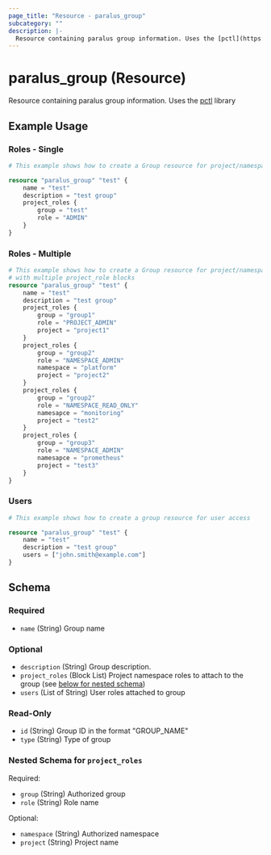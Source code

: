 ```yaml
---
page_title: "Resource - paralus_group"
subcategory: ""
description: |-
  Resource containing paralus group information. Uses the [pctl](https://github.com/paralus/cli) library
---
```


# paralus_group (Resource)

Resource containing paralus group information. Uses the [pctl](https://github.com/paralus/cli) library


## Example Usage

### Roles - Single

```terraform
# This example shows how to create a Group resource for project/namespace role access

resource "paralus_group" "test" {
    name = "test"
    description = "test group"
    project_roles {
        group = "test"
        role = "ADMIN"
    }
}
```

### Roles - Multiple

```terraform
# This example shows how to create a Group resource for project/namespace role access
# with multiple project_role blocks
resource "paralus_group" "test" {
    name = "test"
    description = "test group"
    project_roles {
        group = "group1"
        role = "PROJECT_ADMIN"
        project = "project1"
    }
    project_roles {
        group = "group2"
        role = "NAMESPACE_ADMIN"
        namespace = "platform"
        project = "project2"
    }
    project_roles {
        group = "group2"
        role = "NAMESPACE_READ_ONLY"
        namesapce = "monitoring"
        project = "test2"
    }
    project_roles {
        group = "group3"
        role = "NAMESPACE_ADMIN"
        namesapce = "prometheus"
        project = "test3"
    }
}
```

### Users

```terraform
# This example shows how to create a group resource for user access

resource "paralus_group" "test" {
    name = "test"
    description = "test group"
    users = ["john.smith@example.com"]
}
```

<!-- schema generated by tfplugindocs -->
## Schema

### Required

- `name` (String) Group name

### Optional

- `description` (String) Group description.
- `project_roles` (Block List) Project namespace roles to attach to the group (see [below for nested schema](#nestedblock--project_roles))
- `users` (List of String) User roles attached to group

### Read-Only

- `id` (String) Group ID in the format "GROUP_NAME"
- `type` (String) Type of group

<a id="nestedblock--project_roles"></a>
### Nested Schema for `project_roles`

Required:

- `group` (String) Authorized group
- `role` (String) Role name

Optional:

- `namespace` (String) Authorized namespace
- `project` (String) Project name